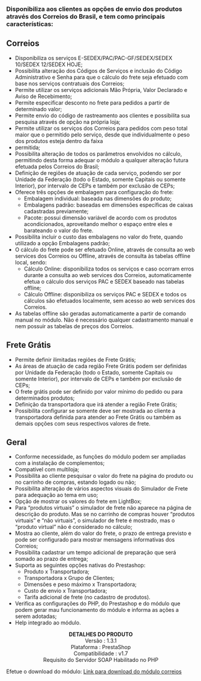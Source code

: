 ### Disponibiliza aos clientes as opções de envio dos produtos através dos Correios do Brasil, e tem como principais características:

## Correios

- Disponibiliza os serviços E-SEDEX/PAC/PAC-GF/SEDEX/SEDEX 10/SEDEX 12/SEDEX HOJE;
- Possibilita alteração dos Códigos de Serviços e inclusão do Código Administrativo e Senha para que o cálculo do frete seja efetuado com base nos serviços contratuais dos Correios;
- Permite utilizar os serviços adicionais Mão Própria, Valor Declarado e Aviso de Recebimento;
- Permite especificar desconto no frete para pedidos a partir de determinado valor;
- Permite envio do código de rastreamento aos clientes e possibilita sua pesquisa através de opção na própria loja;
- Permite utilizar os serviços dos Correios para pedidos com peso total maior que o permitido pelo serviço, desde que individualmente o peso dos produtos esteja dentro da faixa 
- permitida;
- Possibilita alteração de todos os parâmetros envolvidos no cálculo, permitindo desta forma adequar o módulo a qualquer alteração futura efetuada pelos Correios do Brasil;
- Definição de regiões de atuação de cada serviço, podendo ser por Unidade da Federação (todo o Estado, somente Capitais ou somente Interior), por intervalo de CEPs e também por exclusão de CEPs;
- Oferece três opções de embalagem para configuração do frete:
   - Embalagem individual: baseada nas dimensões do produto;
   - Embalagens padrão: baseadas em dimensões específicas de caixas cadastradas previamente;
   - Pacote: possui dimensão variável de acordo com os produtos acondicionados, aproveitando melhor o espaço entre eles e barateando o valor do frete.
- Possibilita incluir o custo das embalagens no valor do frete, quando utilizado a opção Embalagens padrão;
- O cálculo do frete pode ser efetuado Online, através de consulta ao web services dos Correios ou Offline, através de consulta às tabelas offline local, sendo:
   - Cálculo Online: disponibiliza todos os serviços e caso ocorram erros durante a consulta ao web services dos Correios, automaticamente efetua o cálculo dos serviços PAC e SEDEX baseado nas tabelas offline;
   - Cálculo Offline: disponibiliza os serviços PAC e SEDEX e todos os cálculos são efetuados localmente, sem acesso ao web services dos Correios.
- As tabelas offline são geradas automaticamente a partir de comando manual no módulo. Não é necessário qualquer cadastramento manual e nem possuir as tabelas de preços dos Correios.

## Frete Grátis
- Permite definir ilimitadas regiões de Frete Grátis;
- As áreas de atuação de cada região Frete Grátis podem ser definidas por Unidade da Federação (todo o Estado, somente Capitais ou somente Interior), por intervalo de CEPs e também por exclusão de CEPs;
- O frete grátis pode ser definido por valor mínimo do pedido ou para determinados produtos;
- Definição da transportadora que irá atender a região Frete Grátis;
- Possibilita configurar se somente deve ser mostrada ao cliente a transportadora definida para atender ao Frete Grátis ou também as demais opções com seus respectivos valores de frete.

## Geral
- Conforme necessidade, as funções do módulo podem ser ampliadas com a instalação de complementos;
- Compatível com multiloja;
- Possibilita ao cliente pesquisar o valor do frete na página do produto ou no carrinho de compras, estando logado ou não;
- Possibilita alteração de vários aspectos visuais do Simulador de Frete para adequação ao tema em uso;
- Opção de mostrar os valores do frete em LightBox;
- Para “produtos virtuais” o simulador de frete não aparece na página de descrição do produto. Mas se no carrinho de compras houver “produtos virtuais” e “não virtuais”, o simulador de frete é mostrado, mas o “produto virtual” não é considerado no cálculo;
- Mostra ao cliente, além do valor do frete, o prazo de entrega previsto e pode ser configurado para mostrar mensagens informativas dos Correios;
- Possibilita cadastrar um tempo adicional de preparação que será somado ao prazo de entrega;
- Suporta as seguintes opções nativas do Prestashop:
   - Produto x Transportadora;
   - Transportadora x Grupo de Clientes;
   - Dimensões e peso máximo x Transportadora;
   - Custo de envio x Transportadora;
   - Tarifa adicional de frete (no cadastro de produtos).
- Verifica as configurações do PHP, do Prestashop e do módulo que podem gerar mau funcionamento do módulo e informa as ações a serem adotadas;
- Help integrado ao módulo.

<p align="center">
<strong>DETALHES DO PRODUTO</strong> <br>
Versão : 1.3.1 <br>
Plataforma : PrestaShop <br>
Compatibilidade : v1.7 <br>
Requisito do Servidor SOAP Habilitado no PHP <br>
</p>

Efetue o download do módulo:
[Link para download do módulo correios](https://github.com/Andrellopes/fkcorreiosg2/archive/refs/tags/1.3.1.zip)

